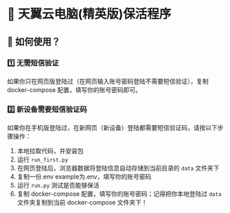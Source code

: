 # 🌟 天翼云电脑(精英版)保活程序
## 🚀 如何使用？
### 1️⃣ 无需短信验证
如果你只在网页版登陆过（在网页输入账号密码登陆不需要短信验证），复制 docker-compose 配置，填写你的账号密码即可。
### 2️⃣ 新设备需要短信验证码
如果你在手机版登陆过，在新网页（新设备）登陆都需要短信验证码，请按以下步骤操作：
1. 本地拉取代码，并安装包
2. 运行 `run_first.py`
3. 在网页登陆后，浏览器数据将登陆信息自动存储到当前目录的 `data` 文件夹下
4. 复制一份.env example为.env，填写你的账号密码
5. 运行 `run.py` 测试是否能够保活
6. 复制 docker-compose 配置，填写你的账号密码；记得把你本地登陆过 `data` 文件夹复制到当前 docker-compose 文件夹下！